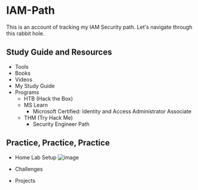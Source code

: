 # IAM-Path

This is an account of tracking my IAM Security path. Let's navigate through this rabbit hole.

## Study Guide and Resources
* Tools
* Books
* Videos
* My Study Guide
* Programs
  - HTB (Hack the Box)
  - MS Learn
     - Microsoft Certified: Identity and Access Administrator Associate
  - THM (Try Hack Me)
    - Security Engineer Path
  

## Practice, Practice, Practice
* Home Lab Setup
  ![image](https://github.com/user-attachments/assets/4640b28b-1d4c-4e9c-9bf6-c89b32e5c2d0)

* Challenges
* Projects
